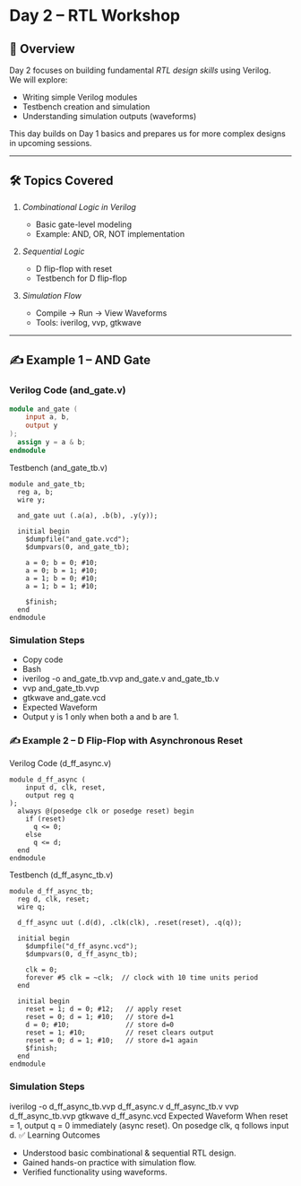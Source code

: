 # Day 2 – RTL Workshop  

## 📌 Overview  
Day 2 focuses on building fundamental *RTL design skills* using Verilog.  
We will explore:  
- Writing simple Verilog modules  
- Testbench creation and simulation  
- Understanding simulation outputs (waveforms)  

This day builds on Day 1 basics and prepares us for more complex designs in upcoming sessions.  

---

## 🛠 Topics Covered  
1. *Combinational Logic in Verilog*  
   - Basic gate-level modeling  
   - Example: AND, OR, NOT implementation  

2. *Sequential Logic*  
   - D flip-flop with reset  
   - Testbench for D flip-flop  

3. *Simulation Flow*  
   - Compile → Run → View Waveforms  
   - Tools: iverilog, vvp, gtkwave  

---

## ✍ Example 1 – AND Gate  

### Verilog Code (and_gate.v)  
```verilog
module and_gate (
    input a, b,
    output y
);
  assign y = a & b;
endmodule
```
Testbench (and_gate_tb.v)
```
module and_gate_tb;
  reg a, b;
  wire y;

  and_gate uut (.a(a), .b(b), .y(y));

  initial begin
    $dumpfile("and_gate.vcd");
    $dumpvars(0, and_gate_tb);

    a = 0; b = 0; #10;
    a = 0; b = 1; #10;
    a = 1; b = 0; #10;
    a = 1; b = 1; #10;

    $finish;
  end
endmodule
```
### Simulation Steps
- Copy code
- Bash
- iverilog -o and_gate_tb.vvp and_gate.v and_gate_tb.v
- vvp and_gate_tb.vvp
- gtkwave and_gate.vcd
- Expected Waveform
- Output y is 1 only when both a and b are 1.
### ✍ Example 2 – D Flip-Flop with Asynchronous Reset
Verilog Code (d_ff_async.v)
```
module d_ff_async (
    input d, clk, reset,
    output reg q
);
  always @(posedge clk or posedge reset) begin
    if (reset)
      q <= 0;
    else
      q <= d;
  end
endmodule
```
Testbench (d_ff_async_tb.v)
```
module d_ff_async_tb;
  reg d, clk, reset;
  wire q;

  d_ff_async uut (.d(d), .clk(clk), .reset(reset), .q(q));

  initial begin
    $dumpfile("d_ff_async.vcd");
    $dumpvars(0, d_ff_async_tb);

    clk = 0;
    forever #5 clk = ~clk;  // clock with 10 time units period
  end

  initial begin
    reset = 1; d = 0; #12;   // apply reset
    reset = 0; d = 1; #10;   // store d=1
    d = 0; #10;              // store d=0
    reset = 1; #10;          // reset clears output
    reset = 0; d = 1; #10;   // store d=1 again
    $finish;
  end
endmodule
```
### Simulation Steps
iverilog -o d_ff_async_tb.vvp d_ff_async.v d_ff_async_tb.v
vvp d_ff_async_tb.vvp
gtkwave d_ff_async.vcd
Expected Waveform
When reset = 1, output q = 0 immediately (async reset).
On posedge clk, q follows input d.
✅ Learning Outcomes
- Understood basic combinational & sequential RTL design.
- Gained hands-on practice with simulation flow.
- Verified functionality using waveforms.
